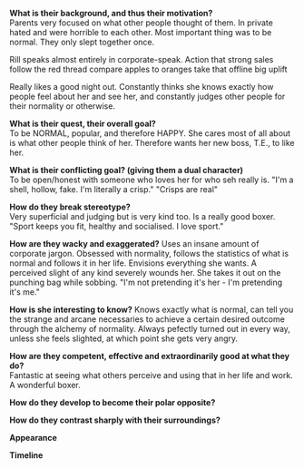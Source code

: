 **What is their background, and thus their motivation?**  
Parents very focused on what other people thought of them. In private hated and were horrible to each other. Most important thing was to be normal. They only slept together once.

Rill speaks almost entirely in corporate-speak.
Action that
strong sales
follow the red thread
compare apples to oranges
take that offline
big uplift  

Really likes a good night out. Constantly thinks she knows exactly how people feel about her and see her, and constantly judges other people for their normality or otherwise.

**What is their quest, their overall goal?**  
To be NORMAL, popular, and therefore HAPPY. She cares most of all about is what other people think of her. 
Therefore wants her new boss, T.E., to like her. 

**What is their conflicting goal? (giving them a dual character)**    
To be open/honest with someone who loves her for who seh really is. "I'm a shell, hollow, fake. I'm literally a crisp." "Crisps are real"  

**How do they break stereotype?**  
Very superficial and judging but is very kind too. Is a really good boxer. "Sport keeps you fit, healthy and socialised. I love sport."

**How are they wacky and exaggerated?** 
Uses an insane amount of corporate jargon. Obsessed with normality, follows the statistics of what is normal and follows it in her life. Envisions everything she wants. A perceived slight of any kind severely wounds her. She takes it out on the punching bag while sobbing. "I'm not pretending it's her - I'm pretending it's me."


**How is she interesting to know?**
Knows exactly what is normal, can tell you the strange and arcane necessaries to achieve a certain desired outcome through the alchemy of normality. Always pefectly turned out in every way, unless she feels slighted, at which point she gets very angry.


**How are they competent, effective and extraordinarily good at what they do?**  
Fantastic at seeing what others perceive and using that in her life and work. A wonderful boxer.  


**How do they develop to become their polar opposite?**  


**How do they contrast sharply with their surroundings?**  


**Appearance**  


**Timeline**  

